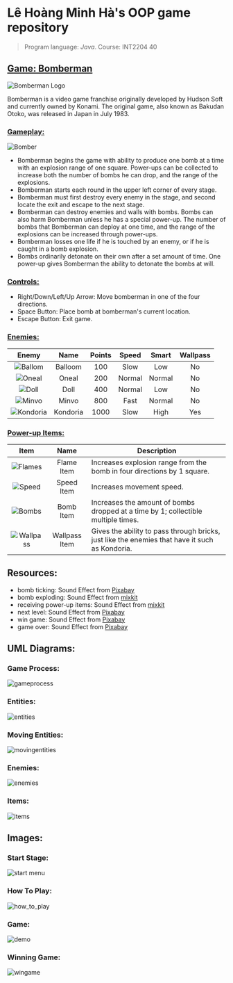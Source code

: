 # Lê Hoàng Minh Hà's OOP game repository
> Program language: *Java*.
> Course: INT2204 40

## [Game: Bomberman](https://en.wikipedia.org/wiki/Bomberman "Wikipedia: Bomberman")

![Bomberman Logo](https://upload.wikimedia.org/wikipedia/en/thumb/b/b6/Bomberman_series_logo.png/375px-Bomberman_series_logo.png)

Bomberman is a video game franchise originally developed by Hudson Soft and currently owned by Konami. The original game, also known as Bakudan Otoko, was released in Japan in July 1983.

### [Gameplay:](https://strategywiki.org/wiki/Bomberman "Gameplay")
![Bomber](https://cdn.wikimg.net/en/strategywiki/images/2/27/Bomberman_White.png)
-  Bomberman begins the game with ability to produce one bomb at a time with an explosion range of one square. Power-ups can be collected to increase both the number of bombs he can drop, and the range of the explosions.
- Bomberman starts each round in the upper left corner of every stage.
- Bomberman must first destroy every enemy in the stage, and second locate the exit and escape to the next stage.
- Bomberman can destroy enemies and walls with bombs. Bombs can also harm Bomberman unless he has a special power-up.
The number of bombs that Bomberman can deploy at one time, and the range of the explosions can be increased through power-ups.
- Bomberman losses one life if he is touched by an enemy, or if he is caught in a bomb explosion.
- Bombs ordinarily detonate on their own after a set amount of time. One power-up gives Bomberman the ability to detonate the bombs at will.

### [Controls:](https://strategywiki.org/wiki/Bomberman "Controls")
- Right/Down/Left/Up Arrow: Move bomberman in one of the four directions.
- Space Button: Place bomb at bomberman's current location.
- Escape Button: Exit game.

### [Enemies:](https://strategywiki.org/wiki/Bomberman/How_to_play "Enemies")
Enemy | Name | Points | Speed | Smart | Wallpass
:---: | :---: | :---: | :---: | :---: | :---: 
![Ballom](https://cdn.wikimg.net/en/strategywiki/images/6/61/Bomberman_Balloom.png) | Balloom | 100 | Slow | Low | No
![Oneal](https://cdn.wikimg.net/en/strategywiki/images/8/85/Bomberman_Oneal.png) | Oneal | 200 | Normal | Normal | No
![Doll](https://cdn.wikimg.net/en/strategywiki/images/f/f0/Bomberman_Doll.png) | Doll | 400 | Normal | Low | No
![Minvo](https://cdn.wikimg.net/en/strategywiki/images/f/fe/Bomberman_Minvo.png) | Minvo | 800 | Fast | Normal | No
![Kondoria](https://cdn.wikimg.net/en/strategywiki/images/3/3e/Bomberman_Kondoria.png) | Kondoria | 1000 | Slow | High | Yes

### [Power-up Items:](https://strategywiki.org/wiki/Bomberman/How_to_play "Power-ups")
Item | Name | Description
:---: | :---: | ---
![Flames](https://cdn.wikimg.net/en/strategywiki/images/a/aa/Bomberman_Flames.png) | Flame Item | Increases explosion range from the bomb in four directions by 1 square.
![Speed](https://cdn.wikimg.net/en/strategywiki/images/4/40/Bomberman_Speed.png) | Speed Item | Increases movement speed.
![Bombs](https://cdn.wikimg.net/en/strategywiki/images/e/e4/Bomberman_Bombs.png) | Bomb Item | Increases the amount of bombs dropped at a time by 1; collectible multiple times.
![Wallpass](https://cdn.wikimg.net/en/strategywiki/images/7/71/Bomberman_Wallpass.png) | Wallpass Item | Gives the ability to pass through bricks, just like the enemies that have it such as Kondoria.

## Resources:
- bomb ticking: Sound Effect from <a href="https://pixabay.com/sound-effects/?utm_source=link-attribution&amp;utm_medium=referral&amp;utm_campaign=music&amp;utm_content=37157">Pixabay</a>
- bomb exploding: Sound Effect from <a href="https://assets.mixkit.co/sfx/preview/mixkit-8-bit-bomb-explosion-2811.mp3">mixkit</a>
- receiving power-up items: Sound Effect from [mixkit](https://assets.mixkit.co/sfx/preview/mixkit-retro-arcade-casino-notification-211.mp3)
- next level: Sound Effect from <a href="https://pixabay.com/?utm_source=link-attribution&amp;utm_medium=referral&amp;utm_campaign=music&amp;utm_content=14575">Pixabay</a>
- win game: Sound Effect from <a href="https://pixabay.com/sound-effects/?utm_source=link-attribution&amp;utm_medium=referral&amp;utm_campaign=music&amp;utm_content=6185">Pixabay</a>
- game over: Sound Effect from <a href="https://pixabay.com/sound-effects/?utm_source=link-attribution&amp;utm_medium=referral&amp;utm_campaign=music&amp;utm_content=6008">Pixabay</a>

## UML Diagrams:

### Game Process: 
![gameprocess](https://user-images.githubusercontent.com/40814521/197561397-787de333-0910-4d35-83cb-9c4664ead722.png)

### Entities:
![entities](https://user-images.githubusercontent.com/40814521/197439754-9c5d4c33-209d-40d6-a505-8d1902f2db2f.png)

### Moving Entities:
![movingentities](https://user-images.githubusercontent.com/40814521/197439820-eaf4b65d-6024-4335-a249-fb8c3e584d40.png)

### Enemies:
![enemies](https://user-images.githubusercontent.com/40814521/197439838-8f2fecff-e463-462e-80b9-01db8c70ea8e.png)

### Items:
![items](https://user-images.githubusercontent.com/40814521/197439871-19073407-61ad-4c77-9ab3-2a9560c4b0a2.png)

## Images:

### Start Stage:
![start menu](https://user-images.githubusercontent.com/40814521/197535344-a0e3c033-30da-4c07-8e2f-5404e2ceb4d8.png "Start Menu")

### How To Play:
![how_to_play](https://user-images.githubusercontent.com/40814521/197568736-b722df3c-d8d8-4fde-ab61-e80a85571b07.png "How to Play")

### Game:
![demo](https://user-images.githubusercontent.com/40814521/197496875-0f1951e9-e74d-4d04-9cb4-7fc8475ba7dd.gif "Playing level 1")

### Winning Game:
![wingame](https://user-images.githubusercontent.com/40814521/197568342-310ab7c5-1f5b-4b1a-ba33-5d98907d9bec.png "Pass All Level")

